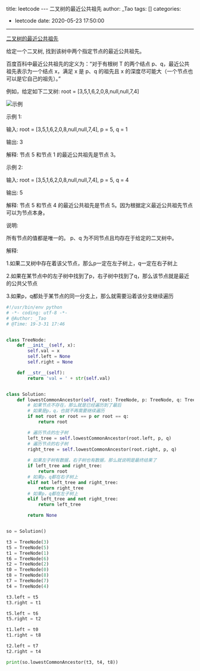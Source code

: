 title: leetcode --- 二叉树的最近公共祖先
author: _Tao
tags: []
categories:
  - leetcode
date: 2020-05-23 17:50:00
---
[二叉树的最近公共祖先](https://leetcode-cn.com/problems/lowest-common-ancestor-of-a-binary-tree/)

给定一个二叉树, 找到该树中两个指定节点的最近公共祖先。

百度百科中最近公共祖先的定义为：“对于有根树 T 的两个结点 p、q，最近公共祖先表示为一个结点 x，满足 x 是 p、q 的祖先且 x 的深度尽可能大（一个节点也可以是它自己的祖先）。”

例如，给定如下二叉树:  root = [3,5,1,6,2,0,8,null,null,7,4]


![示例](https://qxinhai.oss-cn-shenzhen.aliyuncs.com/pic/32.png)


示例 1:

输入: root = [3,5,1,6,2,0,8,null,null,7,4], p = 5, q = 1

输出: 3

解释: 节点 5 和节点 1 的最近公共祖先是节点 3。<br/>

示例 2:

输入: root = [3,5,1,6,2,0,8,null,null,7,4], p = 5, q = 4

输出: 5

解释: 节点 5 和节点 4 的最近公共祖先是节点 5。因为根据定义最近公共祖先节点可以为节点本身。

说明:

所有节点的值都是唯一的。
p、q 为不同节点且均存在于给定的二叉树中。

<!-- more -->


解释:

1.如果二叉树中存在着该父节点，那么p一定在左子树上，q一定在右子树上

2.如果在某节点中的左子树中找到了p，右子树中找到了q，那么该节点就是最近的公共父节点

3.如果p，q都处于某节点的同一分支上，那么就需要沿着该分支继续遍历

```python
#!/usr/bin/env python
# -*- coding: utf-8 -*-
# @Author: _Tao
# @Time: 19-3-31 17:46


class TreeNode:
	def __init__(self, x):
		self.val = x
		self.left = None
		self.right = None

	def __str__(self):
		return 'val = ' + str(self.val)


class Solution:
	def lowestCommonAncestor(self, root: TreeNode, p: TreeNode, q: TreeNode) -> TreeNode:
		# 如果节点不存在，那么就是已经遍历到了最后
		# 如果是p，q，也就不再需要继续遍历
		if not root or root == p or root == q:
			return root

		# 遍历节点的左子树
		left_tree = self.lowestCommonAncestor(root.left, p, q)
		# 遍历节点的右子树
		right_tree = self.lowestCommonAncestor(root.right, p, q)
		
		# 如果左子树有数据，右子树也有数据，那么就说明是最终结果了
		if left_tree and right_tree:
			return root
		# 如果p，q都在右子树上
		elif not left_tree and right_tree:
			return right_tree
		# 如果p，q都在左子树上
		elif left_tree and not right_tree:
			return left_tree

		return None


so = Solution()

t3 = TreeNode(3)
t5 = TreeNode(5)
t1 = TreeNode(1)
t6 = TreeNode(6)
t2 = TreeNode(2)
t0 = TreeNode(0)
t8 = TreeNode(8)
t7 = TreeNode(7)
t4 = TreeNode(4)

t3.left = t5
t3.right = t1

t5.left = t6
t5.right = t2

t1.left = t0
t1.right = t8

t2.left = t7
t2.right = t4

print(so.lowestCommonAncestor(t3, t4, t8))

```